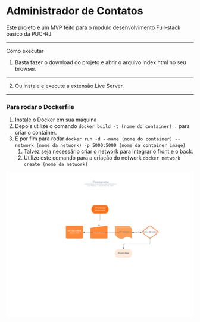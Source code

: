 #  Administrador de Contatos 
 

Este projeto é um MVP feito para o modulo desenvolvimento Full-stack basico da PUC-RJ
_____

Como executar
1. Basta fazer o download do projeto e abrir o arquivo index.html no seu browser.
______
2. Ou instale e execute a extensão Live Server.
______
### Para rodar o Dockerfile

1. Instale o Docker em sua máquina
2. Depois utilize o comando `docker build -t (nome do container) .` para criar o container.
3. E por fim para rodar `docker run -d --name (nome do container) --network (nome da network) -p 5000:5000 (nome da container image)`
    1. Talvez seja necessário criar o network para integrar o front e o back.
    2. Utilize este comando para a criação do network `docker network create (nome da network)`

 <img src="/_Fluxograma.jpeg ">
